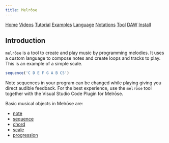 ```yaml
---
title: Melrōse
---
```


[Home](https://emicklei.github.io/melrose)
[Videos](https://emicklei.github.io/melrose/videos)
[Tutorial](https://emicklei.github.io/melrose/tutorial)
[Examples](https://emicklei.github.io/melrose/examples)
[Language](dsl.html)
[Notations](notations.html)
[Tool](cli.html)
[DAW](daw.html)
[Install](install.html)


## Introduction

`melrōse` is a tool to create and play music by programming melodies.
It uses a custom language to compose notes and create loops and tracks to play.
This is an example of a simple scale.

```javascript
sequence('C D E F G A B C5')
```

Note sequences in your program can be changed while playing giving you direct audible feedback. 
For the best experience, use the `melrōse` tool together with the Visual Studio Code Plugin for Melrōse.

Basic musical objects in Melrōse are:

- [note](dsl.html#note)
- [sequence](dsl.html#sequence)
- [chord](dsl.html#chord)
- [scale](dsl.html#scale)
- [progression](dsl.html#progression)